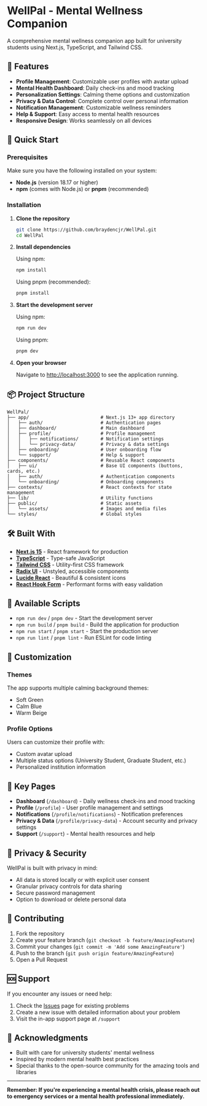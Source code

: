 # WellPal - Mental Wellness Companion

A comprehensive mental wellness companion app built for university students using Next.js, TypeScript, and Tailwind CSS.

## 🌟 Features

- **Profile Management**: Customizable user profiles with avatar upload
- **Mental Health Dashboard**: Daily check-ins and mood tracking
- **Personalization Settings**: Calming theme options and customization
- **Privacy & Data Control**: Complete control over personal information
- **Notification Management**: Customizable wellness reminders
- **Help & Support**: Easy access to mental health resources
- **Responsive Design**: Works seamlessly on all devices

## 🚀 Quick Start

### Prerequisites

Make sure you have the following installed on your system:
- **Node.js** (version 18.17 or higher)
- **npm** (comes with Node.js) or **pnpm** (recommended)

### Installation

1. **Clone the repository**
   ```bash
   git clone https://github.com/braydencjr/WellPal.git
   cd WellPal
   ```

2. **Install dependencies**
   
   Using npm:
   ```bash
   npm install
   ```
   
   Using pnpm (recommended):
   ```bash
   pnpm install
   ```

3. **Start the development server**
   
   Using npm:
   ```bash
   npm run dev
   ```
   
   Using pnpm:
   ```bash
   pnpm dev
   ```

4. **Open your browser**
   
   Navigate to [http://localhost:3000](http://localhost:3000) to see the application running.

## 📦 Project Structure

```
WellPal/
├── app/                          # Next.js 13+ app directory
│   ├── auth/                     # Authentication pages
│   ├── dashboard/                # Main dashboard
│   ├── profile/                  # Profile management
│   │   ├── notifications/        # Notification settings
│   │   └── privacy-data/         # Privacy & data settings
│   ├── onboarding/               # User onboarding flow
│   └── support/                  # Help & support
├── components/                   # Reusable React components
│   ├── ui/                       # Base UI components (buttons, cards, etc.)
│   ├── auth/                     # Authentication components
│   └── onboarding/               # Onboarding components
├── contexts/                     # React contexts for state management
├── lib/                          # Utility functions
├── public/                       # Static assets
│   └── assets/                   # Images and media files
└── styles/                       # Global styles
```

## 🛠️ Built With

- **[Next.js 15](https://nextjs.org/)** - React framework for production
- **[TypeScript](https://www.typescriptlang.org/)** - Type-safe JavaScript
- **[Tailwind CSS](https://tailwindcss.com/)** - Utility-first CSS framework
- **[Radix UI](https://www.radix-ui.com/)** - Unstyled, accessible components
- **[Lucide React](https://lucide.dev/)** - Beautiful & consistent icons
- **[React Hook Form](https://react-hook-form.com/)** - Performant forms with easy validation

## 🔧 Available Scripts

- `npm run dev` / `pnpm dev` - Start the development server
- `npm run build` / `pnpm build` - Build the application for production
- `npm run start` / `pnpm start` - Start the production server
- `npm run lint` / `pnpm lint` - Run ESLint for code linting

## 🎨 Customization

### Themes
The app supports multiple calming background themes:
- Soft Green
- Calm Blue  
- Warm Beige

### Profile Options
Users can customize their profile with:
- Custom avatar upload
- Multiple status options (University Student, Graduate Student, etc.)
- Personalized institution information

## 📱 Key Pages

- **Dashboard** (`/dashboard`) - Daily wellness check-ins and mood tracking
- **Profile** (`/profile`) - User profile management and settings
- **Notifications** (`/profile/notifications`) - Notification preferences
- **Privacy & Data** (`/profile/privacy-data`) - Account security and privacy settings
- **Support** (`/support`) - Mental health resources and help

## 🔐 Privacy & Security

WellPal is built with privacy in mind:
- All data is stored locally or with explicit user consent
- Granular privacy controls for data sharing
- Secure password management
- Option to download or delete personal data

## 🤝 Contributing

1. Fork the repository
2. Create your feature branch (`git checkout -b feature/AmazingFeature`)
3. Commit your changes (`git commit -m 'Add some AmazingFeature'`)
4. Push to the branch (`git push origin feature/AmazingFeature`)
5. Open a Pull Request

## 🆘 Support

If you encounter any issues or need help:

1. Check the [Issues](https://github.com/braydencjr/WellPal/issues) page for existing problems
2. Create a new issue with detailed information about your problem
3. Visit the in-app support page at `/support`

## 🙏 Acknowledgments

- Built with care for university students' mental wellness
- Inspired by modern mental health best practices
- Special thanks to the open-source community for the amazing tools and libraries

---

**Remember: If you're experiencing a mental health crisis, please reach out to emergency services or a mental health professional immediately.**
